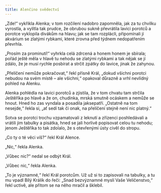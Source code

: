 ```yaml
---
title: Alenčino svědectví
---
```


„Zde!“ vykřikla Alenka; v tom rozčilení nadobro zapomněla, jak za tu chvilku vyrostla, a vylítla tak prudce, že obrubou sukně převrátila lavici porotců a porotce vyklopila divákům na hlavu; jak se tam rozplácli, připomínali jí akvárium se zlatými rybkami, které zrovna před týdnem nedopatřením převrhla.

„Prosím za prominutí!“ vyhrkla celá zdrcená a honem honem je sbírala; pořád ještě měla v hlavě tu nehodu se zlatými rybkami a tak nějak se jí zdálo, že je musí rychle posbírat a strčit zpátky do lavice, jinak že zahynou.

„Přelíčení nemůže pokračovat,“ řekl přísně Král, „dokud všichni porotci nebudou na svém místě – ale všichni,“ opakoval důrazně a vrhl nevlídný pohled na Alenku.

Alenka pohlédla na lavici porotců a zjistila, že v tom chvatu tam strčila Ještěříka po hlavě a že on, chudinka, mrská smutně ocáskem a nemůže se hnout. Hned ho zas vyndala a posadila jaksepatří. „Ostatně na tom nesejde,“ řekla si, „ať sedí tak či onak, na přelíčení stejně není nic platný.“

Sotva se porotci trochu vzpamatovali z leknutí a zřízenci poshledávali a vrátili jim tabulky a pisátka, hned se jali horlivě popisovat celou tu nehodu; jenom Ještěříka to tak zdolalo, že s otevřenými ústy civěl do stropu.

„Co ty o té věci víš?“ řekl Král Alence.

„Nic,“ řekla Alenka.

„Vůbec nic?“ nedal se odbýt Král.

„Vůbec nic,“ řekla Alenka.

„To je významné,“ řekl Král porotcům. Už už si to zapisovali na tabulky, a tu mu vpadl Bílý Králík do řeči: „Snad bezvýznamné myslí Vaše Veličenstvo,“ řekl uctivě, ale přitom se na něho mračil a šklebil.
